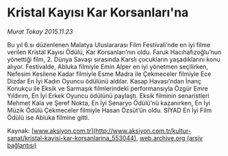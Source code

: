 # Kristal Kayısı Kar Korsanları'na

*Murat Tokay 2015.11.23*

<div class="pNewsDetailMainContent ctx_content" itemprop="articleBody">
 <p>
  Bu yıl 6.sı düzenlenen Malatya Uluslararası Film Festivali’nde en iyi filme verilen Kristal Kayısı Ödülü, Kar Korsanları’nın oldu. Faruk Hacıhafızoğlu’nun yönettiği film, 2. Dünya Savaşı sırasında Karslı çocukların yaşadıklarını konu alıyor. Festivalde, Abluka filmiyle Emin Alper en iyi yönetmen seçilirken, Nefesim Kesilene Kadar filmiyle Esme Madra ile Çekmeceler filmiyle Ece Dizdar En İyi Kadın Oyuncu ödülünü aldılar. Kasap Havası’ndan İnanç Konukçu ile Eksik ve Sarmaşık filmlerindeki performansıyla Özgür Emre Yıldırım, En İyi Erkek Oyuncu ödülünü paylaştı. Eksik filminin senaristleri Mehmet Kala ve Şeref Nokta, En İyi Senaryo Ödülü’nü kazanırken, En İyi Müzik Ödülü Çekmeceler filmiyle Hasan Özsüt’ün oldu. SİYAD En İyi Film Ödülü ise Abluka filmine gitti.
 </p>
</div>


Kaynak: [www.aksiyon.com.tr](http://www.aksiyon.com.tr/kultur-sanat/kristal-kayisi-kar-korsanlarina_553044), [web.archive.org (arşiv bağlantısı)](http://web.archive.org/web/20151125154523/http://www.aksiyon.com.tr/kultur-sanat/kristal-kayisi-kar-korsanlarina_553044)
